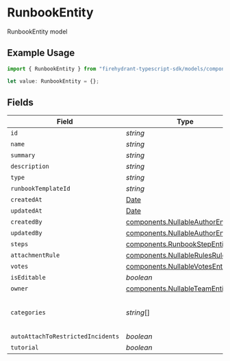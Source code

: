 # RunbookEntity

RunbookEntity model

## Example Usage

```typescript
import { RunbookEntity } from "firehydrant-typescript-sdk/models/components";

let value: RunbookEntity = {};
```

## Fields

| Field                                                                                         | Type                                                                                          | Required                                                                                      | Description                                                                                   |
| --------------------------------------------------------------------------------------------- | --------------------------------------------------------------------------------------------- | --------------------------------------------------------------------------------------------- | --------------------------------------------------------------------------------------------- |
| `id`                                                                                          | *string*                                                                                      | :heavy_minus_sign:                                                                            | N/A                                                                                           |
| `name`                                                                                        | *string*                                                                                      | :heavy_minus_sign:                                                                            | N/A                                                                                           |
| `summary`                                                                                     | *string*                                                                                      | :heavy_minus_sign:                                                                            | N/A                                                                                           |
| `description`                                                                                 | *string*                                                                                      | :heavy_minus_sign:                                                                            | N/A                                                                                           |
| `type`                                                                                        | *string*                                                                                      | :heavy_minus_sign:                                                                            | N/A                                                                                           |
| `runbookTemplateId`                                                                           | *string*                                                                                      | :heavy_minus_sign:                                                                            | N/A                                                                                           |
| `createdAt`                                                                                   | [Date](https://developer.mozilla.org/en-US/docs/Web/JavaScript/Reference/Global_Objects/Date) | :heavy_minus_sign:                                                                            | N/A                                                                                           |
| `updatedAt`                                                                                   | [Date](https://developer.mozilla.org/en-US/docs/Web/JavaScript/Reference/Global_Objects/Date) | :heavy_minus_sign:                                                                            | N/A                                                                                           |
| `createdBy`                                                                                   | [components.NullableAuthorEntity](../../models/components/nullableauthorentity.md)            | :heavy_minus_sign:                                                                            | N/A                                                                                           |
| `updatedBy`                                                                                   | [components.NullableAuthorEntity](../../models/components/nullableauthorentity.md)            | :heavy_minus_sign:                                                                            | N/A                                                                                           |
| `steps`                                                                                       | [components.RunbookStepEntity](../../models/components/runbookstepentity.md)[]                | :heavy_minus_sign:                                                                            | N/A                                                                                           |
| `attachmentRule`                                                                              | [components.NullableRulesRuleEntity](../../models/components/nullablerulesruleentity.md)      | :heavy_minus_sign:                                                                            | N/A                                                                                           |
| `votes`                                                                                       | [components.NullableVotesEntity](../../models/components/nullablevotesentity.md)              | :heavy_minus_sign:                                                                            | N/A                                                                                           |
| `isEditable`                                                                                  | *boolean*                                                                                     | :heavy_minus_sign:                                                                            | N/A                                                                                           |
| `owner`                                                                                       | [components.NullableTeamEntityLite](../../models/components/nullableteamentitylite.md)        | :heavy_minus_sign:                                                                            | N/A                                                                                           |
| `categories`                                                                                  | *string*[]                                                                                    | :heavy_minus_sign:                                                                            | categories the runbook applies to                                                             |
| `autoAttachToRestrictedIncidents`                                                             | *boolean*                                                                                     | :heavy_minus_sign:                                                                            | N/A                                                                                           |
| `tutorial`                                                                                    | *boolean*                                                                                     | :heavy_minus_sign:                                                                            | N/A                                                                                           |
